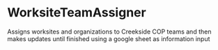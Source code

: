 # WorksiteTeamAssigner
Assigns worksites and organizations to Creekside COP teams and then makes updates until finished using a google sheet as information input
